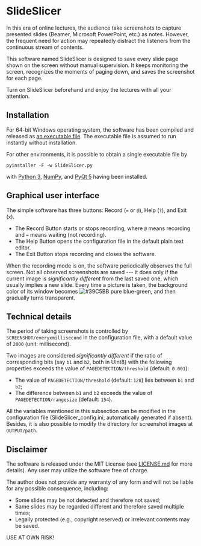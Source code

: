 # SlideSlicer

In this era of online lectures, the audience take screenshots to capture presented slides (Beamer, Microsoft PowerPoint, etc.) as notes. However, the frequent need for action may repeatedly distract the listeners from the continuous stream of contents.

This software named SlideSlicer is designed to save every slide page shown on the screen without manual supervision. It keeps monitoring the screen, recognizes the moments of paging down, and saves the screenshot for each page. 

Turn on SlideSlicer beforehand and enjoy the lectures with all your attention.

## Installation

For 64-bit Windows operating system, the software has been compiled and released as [an executable file](https://github.com/Mikumikunisiteageru/SlideSlicer/releases). The executable file is assumed to run instantly without installation.

For other environments, it is possible to obtain a single executable file by
```
pyinstaller -F -w SlideSlicer.py
```
with [Python 3](https://www.python.org/downloads/), [NumPy](https://pypi.org/project/numpy/), and [PyQt 5](https://pypi.org/project/PyQt5/) having been installed.

## Graphical user interface

The simple software has three buttons: Record (`=` or `@`), Help (`?`), and Exit (`x`).
- The Record Button starts or stops recording, where `@` means recording and `=` means waiting (not recording). 
- The Help Button opens the configuration file in the default plain text editor. 
- The Exit Button stops recording and closes the software.

When the recording mode is on, the software periodically observes the full screen. Not all observed screenshots are saved --- it does only if the current image is *significantly different* from the last saved one, which usually implies a new slide. Every time a picture is taken, the background color of its window becomes ![#39C5BB](https://via.placeholder.com/15/39C5BB/000000?text=+) pure blue-green, and then gradually turns transparent. 

## Technical details

The period of taking screenshots is controlled by `SCREENSHOT/everyxmillisecond` in the configuration file, with a default value of `2000` (unit: millisecond).

Two images are considered *significantly different* if the ratio of corresponding bits (say `b1` and `b2`, both in UInt8) with the following properties exceeds the value of `PAGEDETECTION/threshold` (default: `0.001`):
- The value of `PAGEDETECTION/threshold` (default: `128`) lies between `b1` and `b2`; 
- The difference between `b1` and `b2` exceeds the value of `PAGEDETECTION/rangesize` (default: `154`).

All the variables mentioned in this subsection can be modified in the configuration file (SlideSlicer_config.ini, automatically generated if absent). Besides, it is also possible to modify the directory for screenshot images at `OUTPUT/path`.

## Disclaimer

The software is released under the MIT License (see [LICENSE.md](https://github.com/Mikumikunisiteageru/SlideSlicer/blob/main/LICENSE.md) for more details). Any user may utilize the software free of charge. 

The author does not provide any warranty of any form and will not be liable for any possible consequence, including:
- Some slides may be not detected and therefore not saved;
- Same slides may be regarded different and therefore saved multiple times;
- Legally protected (e.g., copyright reserved) or irrelevant contents may be saved.

USE AT OWN RISK!
